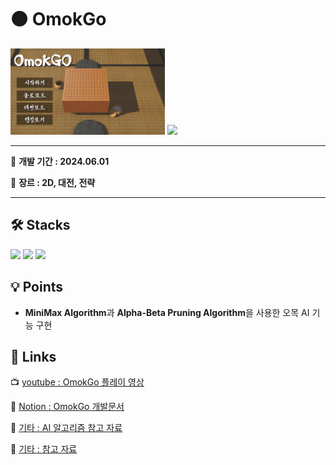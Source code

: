 # ⚫ OmokGo
<div>
 <img width="49%" src="https://github.com/LeeYuJoung/OmokGo/blob/main/Intro_Image.png">
 <img width="49%" src="https://github.com/LeeYuJoung/OmokGo/blob/main/InGame_Image.png">
</div>

*** 
📅 **개발 기간 : 2024.06.01**
 
📌 **장르 : 2D, 대전, 전략**
***

## 🛠 Stacks
![](https://img.shields.io/badge/Android-3DDC84?style=for-the-badge&logo=android&logoColor=white)
![](https://img.shields.io/badge/Unity-100000?style=for-the-badge&logo=unity&logoColor=white) 
![](https://img.shields.io/badge/C%23-239120?style=for-the-badge&logo=c-sharp&logoColor=white)

## 💡 Points
+ **MiniMax Algorithm**과 **Alpha-Beta Pruning Algorithm**을 사용한 오목 AI 기능 구현 

## 🔗 Links
 📺 [youtube : OmokGo 플레이 영상]()
 
 📒 [Notion : OmokGo 개발문서](https://www.notion.so/AlphaO-00de43a658dd4dffb690a37aa826ddd7)

 📃 [기타 : AI 알고리즘 참고 자료](https://velog.io/@ohjinseo/C%EC%9C%BC%EB%A1%9C-%EC%98%A4%EB%AA%A9-AI-%EA%B5%AC%ED%98%84%ED%95%B4%EB%B3%B4%EA%B8%B0-2)
 
 📃 [기타 : 참고 자료](https://github.com/DahamChoi/gomoku)
